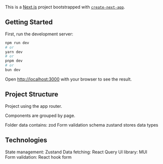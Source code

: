 This is a [Next.js](https://nextjs.org) project bootstrapped with [`create-next-app`](https://nextjs.org/docs/app/api-reference/cli/create-next-app).

## Getting Started

First, run the development server:

```bash
npm run dev
# or
yarn dev
# or
pnpm dev
# or
bun dev
```

Open [http://localhost:3000](http://localhost:3000) with your browser to see the result.

## Project Structure

Project using the app router.

Components are grouped by page.

Folder data contains:
zod Form validation schema
zustand stores
data types

## Technologies

State management: Zustand
Data fetching: React Query
UI library: MUI
Form validation: React hook form
